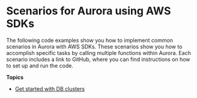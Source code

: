 # Scenarios for Aurora using AWS SDKs<a name="service_code_examples_scenarios"></a>

The following code examples show you how to implement common scenarios in Aurora with AWS SDKs\. These scenarios show you how to accomplish specific tasks by calling multiple functions within Aurora\. Each scenario includes a link to GitHub, where you can find instructions on how to set up and run the code\.

**Topics**
+ [Get started with DB clusters](example_aurora_Scenario_GetStartedClusters_section.md)